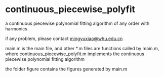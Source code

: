 # continuous_piecewise_polyfit

a continuous piecewise polynomial fitting algorithm of any order with harmonics

if any problem, please contact mingyuxiao@whu.edu.cn

main.m is the main file, and other *.m files are functions called by main.m, where continuous_piecewise_polyfit.m implements the continuous piecewise polynomial fitting algorithm

the folder figure contains the figures generated by main.m
